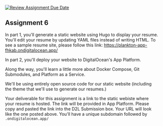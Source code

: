 [![Review Assignment Due Date](https://classroom.github.com/assets/deadline-readme-button-22041afd0340ce965d47ae6ef1cefeee28c7c493a6346c4f15d667ab976d596c.svg)](https://classroom.github.com/a/eOWh3zgy)
## Assignment 6

In part 1, you'll generate a static website using Hugo to display your resume. You'll edit your resume by updating YAML files instead of writing HTML. To see a sample resume site, please follow this link:
https://plankton-app-fhkab.ondigitalocean.app/ 

In part 2, you'll deploy your website to DigitalOcean's App Platform. 

Along the way, you'll learn a little more about Docker Compose, Git Submodules, and Platform as a Service. 

We'll be using entirely open source code for our static website (including the theme that we'll use to generate our resumes.)

Your deliverable for this assignment is a link to the static webiste where your resume is hosted. The link will be provided in App Platform. Please copy and pasted the link into the D2L Submission box. Your URL will look like the one posted above. You'll have a unique subdomain followed by `.ondigitalocean.app/` 
